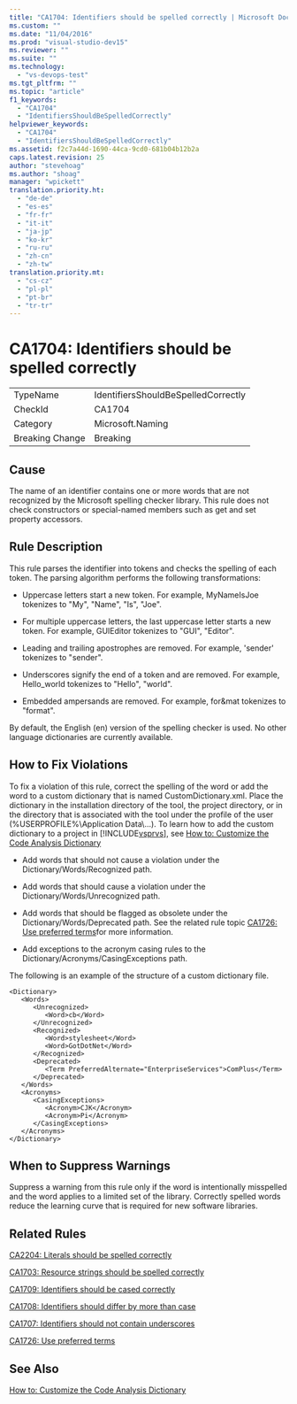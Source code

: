 ```yaml
---
title: "CA1704: Identifiers should be spelled correctly | Microsoft Docs"
ms.custom: ""
ms.date: "11/04/2016"
ms.prod: "visual-studio-dev15"
ms.reviewer: ""
ms.suite: ""
ms.technology: 
  - "vs-devops-test"
ms.tgt_pltfrm: ""
ms.topic: "article"
f1_keywords: 
  - "CA1704"
  - "IdentifiersShouldBeSpelledCorrectly"
helpviewer_keywords: 
  - "CA1704"
  - "IdentifiersShouldBeSpelledCorrectly"
ms.assetid: f2c7a44d-1690-44ca-9cd0-681b04b12b2a
caps.latest.revision: 25
author: "stevehoag"
ms.author: "shoag"
manager: "wpickett"
translation.priority.ht: 
  - "de-de"
  - "es-es"
  - "fr-fr"
  - "it-it"
  - "ja-jp"
  - "ko-kr"
  - "ru-ru"
  - "zh-cn"
  - "zh-tw"
translation.priority.mt: 
  - "cs-cz"
  - "pl-pl"
  - "pt-br"
  - "tr-tr"
---
```

# CA1704: Identifiers should be spelled correctly
|||  
|-|-|  
|TypeName|IdentifiersShouldBeSpelledCorrectly|  
|CheckId|CA1704|  
|Category|Microsoft.Naming|  
|Breaking Change|Breaking|  
  
## Cause  
 The name of an identifier contains one or more words that are not recognized by the Microsoft spelling checker library. This rule does not check constructors or special-named members such as get and set property accessors.  
  
## Rule Description  
 This rule parses the identifier into tokens and checks the spelling of each token. The parsing algorithm performs the following transformations:  
  
-   Uppercase letters start a new token. For example, MyNameIsJoe tokenizes to "My", "Name", "Is", "Joe".  
  
-   For multiple uppercase letters, the last uppercase letter starts a new token. For example, GUIEditor tokenizes to "GUI", "Editor".  
  
-   Leading and trailing apostrophes are removed. For example, 'sender' tokenizes to "sender".  
  
-   Underscores signify the end of a token and are removed. For example, Hello_world tokenizes to "Hello", "world".  
  
-   Embedded ampersands are removed. For example, for&mat tokenizes to "format".  
  
 By default, the English (en) version of the spelling checker is used. No other language dictionaries are currently available.  
  
## How to Fix Violations  
 To fix a violation of this rule, correct the spelling of the word or add the word to a custom dictionary that is named CustomDictionary.xml. Place the dictionary in the installation directory of the tool, the project directory, or in the directory that is associated with the tool under the profile of the user (%USERPROFILE%\Application Data\\...). To learn how to add the custom dictionary to a project in [!INCLUDE[vsprvs](../code-quality/includes/vsprvs_md.md)], see [How to: Customize the Code Analysis Dictionary](../code-quality/how-to-customize-the-code-analysis-dictionary.md)  
  
-   Add words that should not cause a violation under the Dictionary/Words/Recognized path.  
  
-   Add words that should cause a violation under the Dictionary/Words/Unrecognized path.  
  
-   Add words that should be flagged as obsolete under the Dictionary/Words/Deprecated path. See the related rule topic [CA1726: Use preferred terms](../code-quality/ca1726-use-preferred-terms.md)for more information.  
  
-   Add exceptions to the acronym casing rules to the Dictionary/Acronyms/CasingExceptions path.  
  
 The following is an example of the structure of a custom dictionary file.  
  
```  
<Dictionary>  
   <Words>  
      <Unrecognized>  
         <Word>cb</Word>  
      </Unrecognized>  
      <Recognized>  
         <Word>stylesheet</Word>  
         <Word>GotDotNet</Word>  
      </Recognized>  
      <Deprecated>  
         <Term PreferredAlternate="EnterpriseServices">ComPlus</Term>  
      </Deprecated>  
   </Words>  
   <Acronyms>  
      <CasingExceptions>  
         <Acronym>CJK</Acronym>  
         <Acronym>Pi</Acronym>  
      </CasingExceptions>  
   </Acronyms>  
</Dictionary>  
```  
  
## When to Suppress Warnings  
 Suppress a warning from this rule only if the word is intentionally misspelled and the word applies to a limited set of the library. Correctly spelled words reduce the learning curve that is required for new software libraries.  
  
## Related Rules  
 [CA2204: Literals should be spelled correctly](../code-quality/ca2204-literals-should-be-spelled-correctly.md)  
  
 [CA1703: Resource strings should be spelled correctly](../code-quality/ca1703-resource-strings-should-be-spelled-correctly.md)  
  
 [CA1709: Identifiers should be cased correctly](../code-quality/ca1709-identifiers-should-be-cased-correctly.md)  
  
 [CA1708: Identifiers should differ by more than case](../code-quality/ca1708-identifiers-should-differ-by-more-than-case.md)  
  
 [CA1707: Identifiers should not contain underscores](../code-quality/ca1707-identifiers-should-not-contain-underscores.md)  
  
 [CA1726: Use preferred terms](../code-quality/ca1726-use-preferred-terms.md)  
  
## See Also  
 [How to: Customize the Code Analysis Dictionary](../code-quality/how-to-customize-the-code-analysis-dictionary.md)
